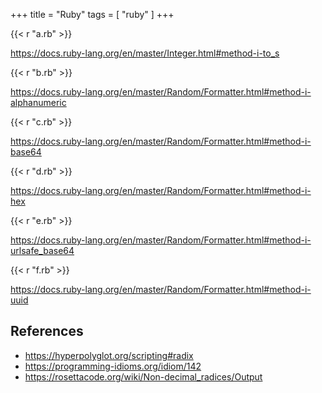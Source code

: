 +++
title = "Ruby"
tags = [ "ruby" ]
+++

{{< r "a.rb" >}}

<https://docs.ruby-lang.org/en/master/Integer.html#method-i-to_s>

{{< r "b.rb" >}}

<https://docs.ruby-lang.org/en/master/Random/Formatter.html#method-i-alphanumeric>

{{< r "c.rb" >}}

<https://docs.ruby-lang.org/en/master/Random/Formatter.html#method-i-base64>

{{< r "d.rb" >}}

<https://docs.ruby-lang.org/en/master/Random/Formatter.html#method-i-hex>

{{< r "e.rb" >}}

<https://docs.ruby-lang.org/en/master/Random/Formatter.html#method-i-urlsafe_base64>

{{< r "f.rb" >}}

<https://docs.ruby-lang.org/en/master/Random/Formatter.html#method-i-uuid>

## References

- <https://hyperpolyglot.org/scripting#radix>
- <https://programming-idioms.org/idiom/142>
- <https://rosettacode.org/wiki/Non-decimal_radices/Output>
